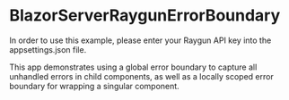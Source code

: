 # BlazorServerRaygunErrorBoundary

In order to use this example, please enter your Raygun API key into the appsettings.json file.

This app demonstrates using a global error boundary to capture all unhandled errors in child components, as well as a locally scoped error boundary for wrapping a singular component.
